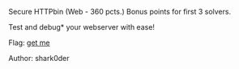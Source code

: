 Secure HTTPbin (Web - 360 pcts.) Bonus points for first 3 solvers.

Test and debug* your webserver with ease!

Flag: [get me](https://secure-httpbin.dctf-quals-17.def.camp/flag.php)

Author: shark0der
